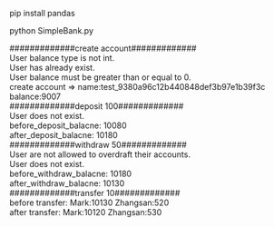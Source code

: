 pip install pandas

python SimpleBank.py

#############create account#############   
User balance type is not int.   
User has already exist.   
User balance must be greater than or equal to 0.   
create account => name:test_9380a96c12b440848def3b97e1b39f3c   balance:9007   
#############deposit 100#############   
User does not exist.   
before_deposit_balacne: 10080   
after_deposit_balacne: 10180  
#############withdraw 50#############  
User are not allowed to overdraft their accounts.  
User does not exist.  
before_withdraw_balacne: 10180  
after_withdraw_balacne: 10130  
#############transfer 10#############  
before transfer: Mark:10130   Zhangsan:520  
after transfer: Mark:10120   Zhangsan:530  
